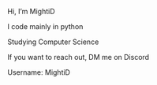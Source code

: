 Hi, I’m MightiD

I code mainly in python

Studying Computer Science



If you want to reach out, DM me on Discord

Username: MightiD

